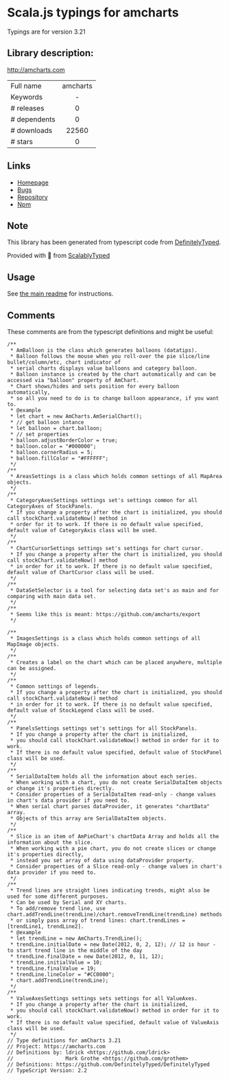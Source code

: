 
# Scala.js typings for amcharts

Typings are for version 3.21

## Library description:
http://amcharts.com

|                    |                 |
| ------------------ | :-------------: |
| Full name          | amcharts |
| Keywords           | - |
| # releases         | 0 |
| # dependents       | 0 |
| # downloads        | 22560 |
| # stars            | 0 |

## Links
- [Homepage](https://amcharts.com)
- [Bugs](https://github.com/bequadrat/amcharts/issues)
- [Repository](https://github.com/bequadrat/amcharts)
- [Npm](https://www.npmjs.com/package/amcharts)
    


## Note
This library has been generated from typescript code from [DefinitelyTyped](https://definitelytyped.org).

Provided with :purple_heart: from [ScalablyTyped](https://github.com/oyvindberg/ScalablyTyped)

## Usage
See [the main readme](../../readme.md) for instructions.

## Comments

These comments are from the typescript definitions and might be useful:
```
/**
 * AmBalloon is the class which generates balloons (datatips).
 * Balloon follows the mouse when you roll-over the pie slice/line bullet/column/etc, chart indicator of
 * serial charts displays value balloons and category balloon.
 * Balloon instance is created by the chart automatically and can be accessed via "balloon" property of AmChart.
 * Chart shows/hides and sets position for every balloon automatically,
 * so all you need to do is to change balloon appearance, if you want to.
 * @example
 * let chart = new AmCharts.AmSerialChart();
 * // get balloon intance
 * let balloon = chart.balloon;
 * // set properties
 * balloon.adjustBorderColor = true;
 * balloon.color = "#000000";
 * balloon.cornerRadius = 5;
 * balloon.fillColor = "#FFFFFF";
 */
/**
 * AreasSettings is a class which holds common settings of all MapArea objects.
 */
/**
 * CategoryAxesSettings settings set's settings common for all CategoryAxes of StockPanels.
 * If you change a property after the chart is initialized, you should call stockChart.validateNow() method in
 * order for it to work. If there is no default value specified, default value of CategoryAxis class will be used.
 */
/**
 * ChartCursorSettings settings set's settings for chart cursor.
 * If you change a property after the chart is initialized, you should call stockChart.validateNow() method
 * in order for it to work. If there is no default value specified, default value of ChartCursor class will be used.
 */
/**
 * DataSetSelector is a tool for selecting data set's as main and for comparing with main data set.
 */
/**
 * Seems like this is meant: https://github.com/amcharts/export
 */

/**
 * ImagesSettings is a class which holds common settings of all MapImage objects.
 */
/**
 * Creates a label on the chart which can be placed anywhere, multiple can be assigned.
 */
/**
 * Common settings of legends.
 * If you change a property after the chart is initialized, you should call stockChart.validateNow() method
 * in order for it to work. If there is no default value specified, default value of StockLegend class will be used.
 */
/**
 * PanelsSettings settings set's settings for all StockPanels.
 * If you change a property after the chart is initialized,
 * you should call stockChart.validateNow() method in order for it to work.
 * If there is no default value specified, default value of StockPanel class will be used.
 */
/**
 * SerialDataItem holds all the information about each series.
 * When working with a chart, you do not create SerialDataItem objects or change it's properties directly.
 * Consider properties of a SerialDataItem read-only - change values in chart's data provider if you need to.
 * When serial chart parses dataProvider, it generates "chartData" array.
 * Objects of this array are SerialDataItem objects.
 */
/**
 * Slice is an item of AmPieChart's chartData Array and holds all the information about the slice.
 * When working with a pie chart, you do not create slices or change it's properties directly,
 * instead you set array of data using dataProvider property.
 * Consider properties of a Slice read-only - change values in chart's data provider if you need to.
 */
/**
 * Trend lines are straight lines indicating trends, might also be used for some different purposes.
 * Can be used by Serial and XY charts.
 * To add/remove trend line, use chart.addTrendLine(trendLine)/chart.removeTrendLine(trendLine) methods
 * or simply pass array of trend lines: chart.trendLines = [trendLine1, trendLine2].
 * @example
 * let trendLine = new AmCharts.TrendLine();
 * trendLine.initialDate = new Date(2012, 0, 2, 12); // 12 is hour - to start trend line in the middle of the day
 * trendLine.finalDate = new Date(2012, 0, 11, 12);
 * trendLine.initialValue = 10;
 * trendLine.finalValue = 19;
 * trendLine.lineColor = "#CC0000";
 * chart.addTrendLine(trendLine);
 */
/**
 * ValueAxesSettings settings sets settings for all ValueAxes.
 * If you change a property after the chart is initialized,
 * you should call stockChart.validateNow() method in order for it to work.
 * If there is no default value specified, default value of ValueAxis class will be used.
 */
// Type definitions for amCharts 3.21
// Project: https://amcharts.com
// Definitions by: ldrick <https://github.com/ldrick>
//                 Mark Grothe <https://github.com/grothem>
// Definitions: https://github.com/DefinitelyTyped/DefinitelyTyped
// TypeScript Version: 2.2

```

